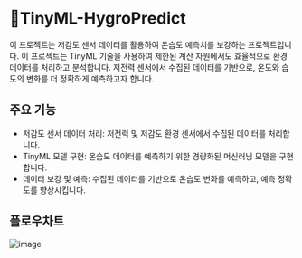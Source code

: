 # 📌TinyML-HygroPredict

이 프로젝트는 저감도 센서 데이터를 활용하여 온습도 예측치를 보강하는 프로젝트입니다. 이 프로젝트는 TinyML 기술을 사용하여 제한된 계산 자원에서도 효율적으로 환경 데이터를 처리하고 분석합니다. 저전력 센서에서 수집된 데이터를 기반으로, 온도와 습도의 변화를 더 정확하게 예측하고자 합니다.

## 주요 기능

- 저감도 센서 데이터 처리: 저전력 및 저감도 환경 센서에서 수집된 데이터를 처리합니다.
- TinyML 모델 구현: 온습도 데이터를 예측하기 위한 경량화된 머신러닝 모델을 구현합니다.
- 데이터 보강 및 예측: 수집된 데이터를 기반으로 온습도 변화를 예측하고, 예측 정확도를 향상시킵니다.

## 플로우차트
![image](https://github.com/WzAcorn/TinyML-HygroPredict/assets/77008882/280a5b1c-7db5-4781-9c67-7eb634ab9a7c)
